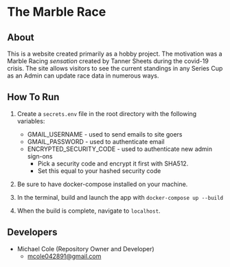 # The Marble Race

## About

This is a website created primarily as a hobby project. The motivation was a Marble Racing _sensation_ created
by Tanner Sheets during the covid-19 crisis. The site allows visitors to see the current standings in any 
Series Cup as an Admin can update race data in numerous ways.

## How To Run

1. Create a `secrets.env` file in the root directory with the following variables:

    - GMAIL_USERNAME - used to send emails to site goers
    - GMAIL_PASSWORD - used to authenticate email
    - ENCRYPTED_SECURITY_CODE - used to authenticate new admin sign-ons
        - Pick a security code and encrypt it first with SHA512.
        - Set this equal to your hashed security code

2. Be sure to have docker-compose installed on your machine.
3. In the terminal, build and launch the app with `docker-compose up --build`
4. When the build is complete, navigate to `localhost`.

## Developers

- Michael Cole (Repository Owner and Developer)
    - <mcole042891@gmail.com>
